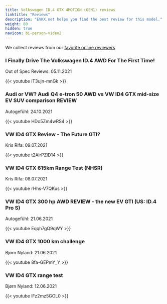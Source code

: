 ```yaml
---
title: Volkswagen ID.4 GTX 4MOTION (GEN1) reviews
linktitle: "Reviews"
description: "EVKX.net helps you find the best review for this model."
weight: 80
hidden: true
navicon: bi-person-video2
---
```

We collect reviews from our [favorite online reviewers](../../../../../guides/evreviewers/)

<div class="container text-center shadow p-2 pe-4 mb-5 bg-body-tertiary rounded border">
<h3>I Finally Drive The Volkswagen ID.4 AWD For The First Time!</h3>
<p>Out of Spec Reviews: 05.11.2021</p>

{{< youtube iT3ujn-mnGk >}}

</div>
<div class="container text-center shadow p-2 pe-4 mb-5 bg-body-tertiary rounded border">
<h3>Audi or VW? Audi Q4 e-tron 50 AWD vs VW ID4 GTX mid-size EV SUV comparison REVIEW</h3>
<p>Autogefühl: 24.10.2021</p>

{{< youtube HDo5Zm4wRS4 >}}

</div>
<div class="container text-center shadow p-2 pe-4 mb-5 bg-body-tertiary rounded border">
<h3>VW ID4 GTX Review - The Future GTI?</h3>
<p>Kris Rifa: 09.07.2021</p>

{{< youtube t2AlrPZiD14 >}}

</div>
<div class="container text-center shadow p-2 pe-4 mb-5 bg-body-tertiary rounded border">
<h3>VW ID4 GTX 615km Range Test (NHSR)</h3>
<p>Kris Rifa: 08.07.2021</p>

{{< youtube rHhs-V7QKus >}}

</div>
<div class="container text-center shadow p-2 pe-4 mb-5 bg-body-tertiary rounded border">
<h3>VW ID4 GTX 300 hp AWD REVIEW - the new EV GTI (US: ID.4 Pro S)</h3>
<p>Autogefühl: 21.06.2021</p>

{{< youtube Eqqh7gQ9qWY >}}

</div>
<div class="container text-center shadow p-2 pe-4 mb-5 bg-body-tertiary rounded border">
<h3>VW ID4 GTX 1000 km challenge</h3>
<p>Bjørn Nyland: 21.06.2021</p>

{{< youtube 8fa-GEPmY_Y >}}

</div>
<div class="container text-center shadow p-2 pe-4 mb-5 bg-body-tertiary rounded border">
<h3>VW ID4 GTX range test</h3>
<p>Bjørn Nyland: 12.06.2021</p>

{{< youtube lFz2mz5GOL0 >}}

</div>
